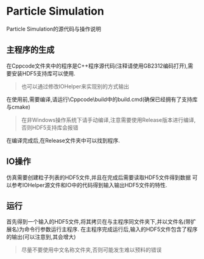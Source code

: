 # Particle Simulation
 Particle Simulation的源代码与操作说明
## 主程序的生成
在Cppcode文件夹中的程序是C++程序源代码(注释请使用GB2312编码打开),需要安装HDF5支持库可以使用.
>也可以通过修改IOHelper来实现别的方式输出

在使用前,需要编译,请运行\Cppcode\build中的build.cmd(确保已经拥有了支持库与cmake)

>在非Windows操作系统下请手动编译,注意需要使用Release版本进行编译,否则HDF5支持库会报错


在编译完成后,在Release文件夹中可以找到程序.
## IO操作
仿真需要创建粒子列表的HDF5文件,并且在完成后需要读取HDF5文件得到数据
可以参考IOHelper源文件和IO中的代码得到输入输出HDF5文件的特性.
## 运行
首先得到一个输入的HDF5文件,将其拷贝在与主程序同文件夹下,并以文件名(带扩展名)为命令行参数运行主程序.
在主程序完成运行后,输入的HDF5文件包含了程序的输出(可以注意到,其会增大)
>尽量不要使用中文名称文件夹,否则可能发生难以预料的错误